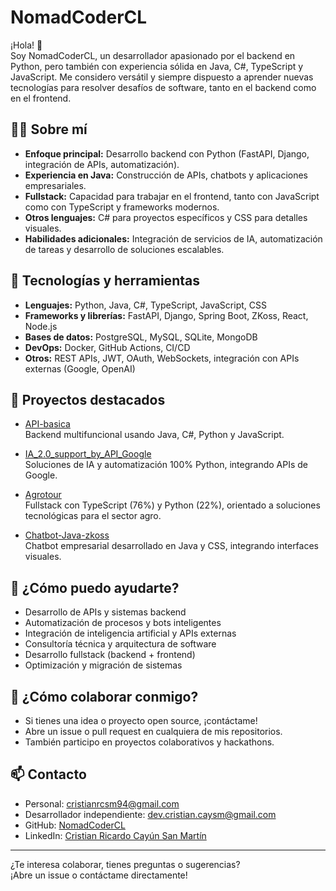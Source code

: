 # NomadCoderCL

¡Hola! 👋  
Soy NomadCoderCL, un desarrollador apasionado por el backend en Python, pero también con experiencia sólida en Java, C#, TypeScript y JavaScript. Me considero versátil y siempre dispuesto a aprender nuevas tecnologías para resolver desafíos de software, tanto en el backend como en el frontend.

## 🧑‍💻 Sobre mí

- **Enfoque principal:** Desarrollo backend con Python (FastAPI, Django, integración de APIs, automatización).
- **Experiencia en Java:** Construcción de APIs, chatbots y aplicaciones empresariales.
- **Fullstack:** Capacidad para trabajar en el frontend, tanto con JavaScript como con TypeScript y frameworks modernos.
- **Otros lenguajes:** C# para proyectos específicos y CSS para detalles visuales.
- **Habilidades adicionales:** Integración de servicios de IA, automatización de tareas y desarrollo de soluciones escalables.

## 🚀 Tecnologías y herramientas

- **Lenguajes:** Python, Java, C#, TypeScript, JavaScript, CSS
- **Frameworks y librerías:** FastAPI, Django, Spring Boot, ZKoss, React, Node.js
- **Bases de datos:** PostgreSQL, MySQL, SQLite, MongoDB
- **DevOps:** Docker, GitHub Actions, CI/CD
- **Otros:** REST APIs, JWT, OAuth, WebSockets, integración con APIs externas (Google, OpenAI)

## 🌟 Proyectos destacados

- [API-basica](https://github.com/NomadCoderCL/API-basica)  
  Backend multifuncional usando Java, C#, Python y JavaScript.

- [IA_2.0_support_by_API_Google](https://github.com/NomadCoderCL/IA_2.0_support_by_API_Google)  
  Soluciones de IA y automatización 100% Python, integrando APIs de Google.

- [Agrotour](https://github.com/NomadCoderCL/Agrotour)  
  Fullstack con TypeScript (76%) y Python (22%), orientado a soluciones tecnológicas para el sector agro.

- [Chatbot-Java-zkoss](https://github.com/NomadCoderCL/Chatbot-Java-zkoss)  
  Chatbot empresarial desarrollado en Java y CSS, integrando interfaces visuales.

## 💼 ¿Cómo puedo ayudarte?

- Desarrollo de APIs y sistemas backend
- Automatización de procesos y bots inteligentes
- Integración de inteligencia artificial y APIs externas
- Consultoría técnica y arquitectura de software
- Desarrollo fullstack (backend + frontend)
- Optimización y migración de sistemas

## 🤝 ¿Cómo colaborar conmigo?

- Si tienes una idea o proyecto open source, ¡contáctame!
- Abre un issue o pull request en cualquiera de mis repositorios.
- También participo en proyectos colaborativos y hackathons.

## 📫 Contacto

- Personal: cristianrcsm94@gmail.com
- Desarrollador independiente: dev.cristian.caysm@gmail.com
- GitHub: [NomadCoderCL](https://github.com/NomadCoderCL)
- LinkedIn: [Cristian Ricardo Cayún San Martín](https://www.linkedin.com/in/cristian-ricardo-cayún-san-martin-7aa600100)

---

¿Te interesa colaborar, tienes preguntas o sugerencias?  
¡Abre un issue o contáctame directamente!

